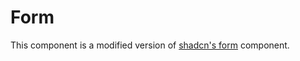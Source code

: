 # Form

This component is a modified version of [shadcn's form](https://ui.shadcn.com/docs/components/form) component.
